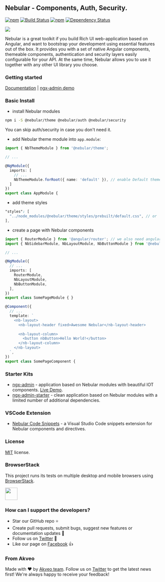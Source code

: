 ## Nebular - Components, Auth, Security.
[![npm](https://img.shields.io/npm/l/@nebular/theme.svg)]()
[![Build Status](https://travis-ci.org/akveo/nebular.svg?branch=master)](https://travis-ci.org/akveo/nebular)
[![npm](https://img.shields.io/npm/dt/@nebular/theme.svg)](https://www.npmjs.com/package/@nebular/theme)
[![Dependency Status](https://david-dm.org/akveo/ngx-admin/status.svg)](https://david-dm.org/akveo/ng2-admin)

<img src="https://i.imgur.com/ScNTkCX.png">


Nebular is a great toolkit if you build Rich UI web-application based on Angular, and want to bootstrap your development using essential features out of the box. 
It provides you with a set of native Angular components, themeable components, authentication and security layers easily configurable for your API. 
At the same time, Nebular allows you to use it together with any other UI library you choose.

### Getting started
[Documentation](https://akveo.github.io/nebular/docs/getting-started/what-is-nebular?utm_source=github&utm_medium=nebular_readme) | [ngx-admin demo](http://github.com/akveo/ngx-admin)

### Basic Install

- install Nebular modules

```bash
npm i -S @nebular/theme @nebular/auth @nebular/security
```
You can skip auth/security in case you don't need it.

- add Nebular theme module into `app.module`:

```ts
import { NbThemeModule } from '@nebular/theme';

// ...

@NgModule({
  imports: [
    // ...
    NbThemeModule.forRoot({ name: 'default' }), // enable Default theme
  ]
})
export class AppModule {
```

- add theme styles

```scss
"styles": [
  "../node_modules/@nebular/theme/styles/prebuilt/default.css", // or `THEME_NAME`.css
],
```

- create a page with Nebular components


```ts
import { RouterModule } from '@angular/router'; // we also need angular router for Nebular to function properly
import { NbSidebarModule, NbLayoutModule, NbButtonModule } from '@nebular/theme';

// ...

@NgModule({
  // ...
  imports: [
    RouterModule,
    NbLayoutModule,
    NbButtonModule,
  ],
})
export class SomePageModule { }
```

```ts
@Component({
  // ...
  template: `
    <nb-layout>
      <nb-layout-header fixed>Awesome Nebular</nb-layout-header>
      
      <nb-layout-column>
        <button nbButton>Hello World!</button>
      </nb-layout-column>
    </nb-layout>
  `,
})
export class SomePageComponent {
```


### Starter Kits

- [ngx-admin](http://github.com/akveo/ngx-admin) - application based on Nebular modules with beautiful IOT components. [Live Demo](http://akveo.com/ngx-admin?utm_source=github&utm_medium=nebular_readme).
- [ngx-admin-starter](https://github.com/akveo/ngx-admin/tree/starter-kit) - clean application based on Nebular modules with a limited number of additional dependencies.

### VSCode Extension
- [Nebular Code Snippets](https://marketplace.visualstudio.com/items?itemName=shalinjames.vscode-nebular-snippets) - a Visual Studio Code snippets extension for Nebular components and directives.

### License
[MIT](LICENSE.txt) license.

### BrowserStack
This project runs its tests on multiple desktop and mobile browsers using [BrowserStack](http://www.browserstack.com).

<img src="https://cloud.githubusercontent.com/assets/131406/22254249/534d889e-e254-11e6-8427-a759fb23b7bd.png" height="40" />

### How can I support the developers?
- Star our GitHub repo :star:
- Create pull requests, submit bugs, suggest new features or documentation updates :wrench:
- Follow us on [Twitter](https://twitter.com/akveo_inc) :feet:
- Like our page on [Facebook](https://www.facebook.com/akveo/) :thumbsup:

### From Akveo
Made with :heart: by [Akveo team](http://akveo.com?utm_source=github&utm_medium=nebular_readme). Follow us on [Twitter](https://twitter.com/akveo_inc) to get the latest news first!
We're always happy to receive your feedback!
